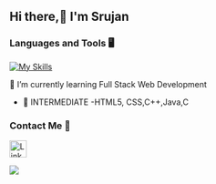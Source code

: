 ## Hi there,👋 I'm Srujan

### Languages and Tools 🖥 

[![My Skills](https://skillicons.dev/icons?i=java,c,c++,HTML,CSS,Javacript,github&theme=dark)](https://skillicons.dev)

 🌱 I’m currently learning  Full Stack Web Development
- 🧪 INTERMEDIATE -HTML5, CSS,C++,Java,C

<!-- ![](https://komarev.com/ghpvc/?username=AkashMadanu&style=flat-square) -->


### Contact Me 📱

[<img src='https://img.shields.io/badge/linkedin-%230077B5.svg?style=for-the-badge&logo=linkedin&logoColor=white' alt='Linkedin' height='30'>](linkedin.com/in/veera-srujan-0a966224a)

![](https://github-readme-stats.vercel.app/api?username=AkashMadanu&show_icons=true&theme=cobalt)
